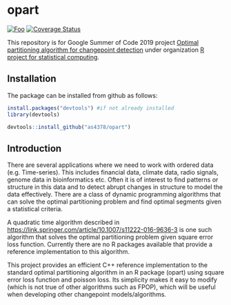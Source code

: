 # opart

[![Foo](https://api.travis-ci.org/as4378/opart.png?branch=master)](https://travis-ci.org/as4378/opart) [![Coverage Status](https://coveralls.io/repos/github/as4378/opart/badge.svg)](https://coveralls.io/github/as4378/opart)

This repository is for Google Summer of Code 2019 project [Optimal partitioning algorithm for changepoint detection](https://github.com/rstats-gsoc/gsoc2019/wiki/Optimal-partitioning-algorithm-for-changepoint-detection) under organization [R project for statistical computing](https://summerofcode.withgoogle.com/organizations/4934391420157952/).



## Installation

The package can be installed from github as follows:

```R
install.packages("devtools") #if not already installed
library(devtools)

devtools::install_github("as4378/opart")
```

## Introduction

There are several applications where we need to work with ordered data (e.g. Time-series). This includes financial data, climate data, radio signals, genome data in bioinformatics etc. Often it is of interest to find patterns or structure in this data and to detect abrupt changes in structure to model the data effectively. There are a class of dynamic programming algorithms that can solve the optimal partitioning problem and find optimal segments given a statistical criteria.

A quadratic time algorithm described in https://link.springer.com/article/10.1007/s11222-016-9636-3 is one such algorithm that solves the optimal partitioning problem given square error loss function.
Currently there are no R packages available that provide a reference implementation to this algorithm.


This project provides an efficient C++ reference implementation to the standard optimal partitioning algorithm in an R package (opart) using square error loss function and poisson loss. Its simplicity makes it easy to modify (which is not true of other algorithms such as FPOP), which will be useful when developing other changepoint models/algorithms.



